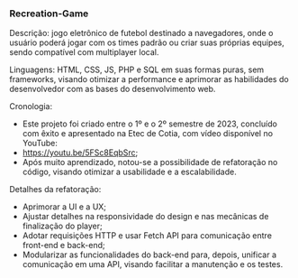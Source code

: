### Recreation-Game

Descrição: jogo eletrônico de futebol destinado a navegadores, onde o usuário poderá jogar com os times padrão ou criar suas próprias equipes, sendo compatível com multiplayer local.

Linguagens: HTML, CSS, JS, PHP e SQL em suas formas puras, sem frameworks, visando otimizar a performance e aprimorar as habilidades do desenvolvedor com as bases do desenvolvimento web.

Cronologia:
- Este projeto foi criado entre o 1º e o 2º semestre de 2023, concluído com êxito e apresentado na Etec de Cotia, com vídeo disponível no YouTube:
- https://youtu.be/5FSc8EqbSrc;
- Após muito aprendizado, notou-se a possibilidade de refatoração no código, visando otimizar a usabilidade e a escalabilidade.

Detalhes da refatoração:
- Aprimorar a UI e a UX;
- Ajustar detalhes na responsividade do design e nas mecânicas de finalização do player;
- Adotar requisições HTTP e usar Fetch API para comunicação entre front-end e back-end;
- Modularizar as funcionalidades do back-end para, depois, unificar a comunicação em uma API, visando facilitar a manutenção e os testes.
